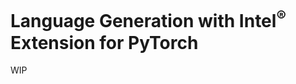 <!-- 
Apache v2 license
Copyright (C) 2023 Intel Corporation
SPDX-License-Identifier: Apache-2.0
-->

# Language Generation with Intel<sup>®</sup> Extension for PyTorch

WIP